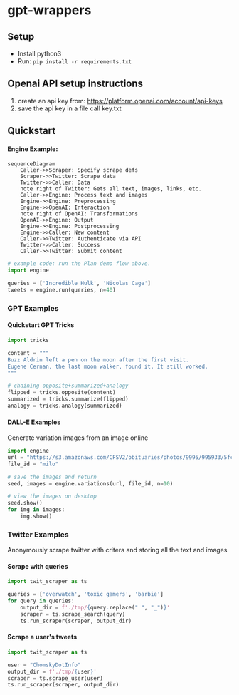 # gpt-wrappers 

## Setup
 - Install python3
 - Run: `pip install -r requirements.txt`

## Openai API setup instructions

1. create an api key from: https://platform.openai.com/account/api-keys
2. save the api key in a file call key.txt

## Quickstart

#### Engine Example:

```mermaid
sequenceDiagram
    Caller->>Scraper: Specify scrape defs
    Scraper->>Twitter: Scrape data
    Twitter->>Caller: Data
    note right of Twitter: Gets all text, images, links, etc.
    Caller->>Engine: Process text and images
    Engine->>Engine: Preprocessing
    Engine->>OpenAI: Interaction
    note right of OpenAI: Transformations
    OpenAI->>Engine: Output
    Engine->>Engine: Postprocessing
    Engine->>Caller: New content
    Caller->>Twitter: Authenticate via API
    Twitter->>Caller: Success
    Caller->>Twitter: Submit content
```

```python
# example code: run the Plan demo flow above.
import engine

queries = ['Incredible Hulk', 'Nicolas Cage']
tweets = engine.run(queries, n=40)
```

### GPT Examples

#### Quickstart GPT Tricks

```python
import tricks

content = """
Buzz Aldrin left a pen on the moon after the first visit. 
Eugene Cernan, the last moon walker, found it. It still worked.
"""

# chaining opposite+summarized+analogy
flipped = tricks.opposite(content)
summarized = tricks.summarize(flipped)
analogy = tricks.analogy(summarized)
```

#### DALL-E Examples

Generate variation images from an image online
```python
import engine
url = "https://s3.amazonaws.com/CFSV2/obituaries/photos/9995/995933/5fc571372bb52.JPG"
file_id = "milo"

# save the images and return
seed, images = engine.variations(url, file_id, n=10)

# view the images on desktop
seed.show()
for img in images:
    img.show()
```

### Twitter Examples
Anonymously scrape twitter with critera and storing all the text and images

#### Scrape with queries
```python
import twit_scraper as ts

queries = ['overwatch', 'toxic gamers', 'barbie']
for query in queries:
    output_dir = f'./tmp/{query.replace(" ", "_")}'
    scraper = ts.scrape_search(query)
    ts.run_scraper(scraper, output_dir)
```


#### Scrape a user's tweets
```python
import twit_scraper as ts

user = "ChomskyDotInfo"
output_dir = f'./tmp/{user}'
scraper = ts.scrape_user(user)
ts.run_scraper(scraper, output_dir)
```
